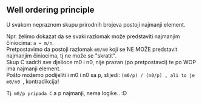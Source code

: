
## Well ordering principle

U svakom nepraznom skupu prirodnih brojeva postoji najmanji element.



Npr. želimo dokazat da se svaki razlomak može predstaviti najmanjim činiocima: `a = m/n`.  
Pretpostavimo da postoji razlomak `m0/n0` koji se NE MOŽE predstavit najmanjim činiocima, tj ne može se "skratit".  
Skup C sadrži sve djelioce m0 i n0, nije prazan (po pretpostavci) te po WOP ima najmanji element.  
Pošto možemo podijeliti i m0 i n0 sa p, slijedi:
`(m0/p) / (n0/p) , ali to je m0/n0 `, kontradikcija!

Tj. `m0/p pripada C` a p najmanji, nema logike.. :D




